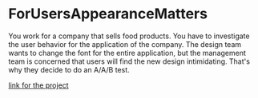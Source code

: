 # ForUsersAppearanceMatters

 You work for a company that sells food products. You have to investigate the user behavior for the application of the company.  The design team wants to change the font for the entire application, but the management team is concerned that users will find the new design intimidating. That's why they decide to do an A/A/B test. 

[link for the project]()